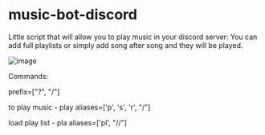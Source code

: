 # music-bot-discord

Little script that will allow you to play music in your discord server:
You can add full playlists or simply add song after song and they will be played.

![image](https://user-images.githubusercontent.com/87097003/161428698-d034b1f4-3cef-4252-a983-bf7fa7ee8bc5.png)


Commands:


prefix=["?", "/"] 

to play music - play aliases=['p', 's', 'r', "/"]

load play list - pla aliases=['pl', "//"]
 
